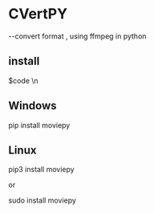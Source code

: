 # CVertPY
--convert format  , using ffmpeg  in python
## install 
$code \n

## Windows 

pip install  moviepy 

## Linux

pip3 install moviepy  

or 

sudo install moviepy 
